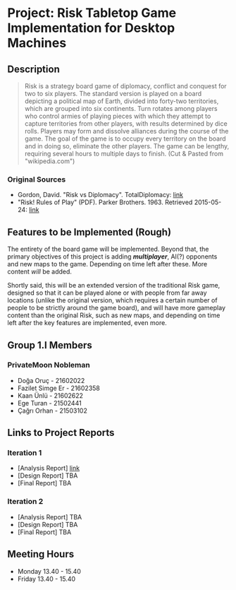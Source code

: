 # Project: Risk Tabletop Game Implementation for Desktop Machines

## Description

> Risk is a strategy board game of diplomacy, conflict and conquest for two to six players.
> The standard version is played on a board depicting a political map of Earth, divided into forty-two territories,
> which are grouped into six continents. Turn rotates among players who control armies of playing pieces with which
> they attempt to capture territories from other players, with results determined by dice rolls. Players may form
> and dissolve alliances during the course of the game. The goal of the game is to occupy every territory on the
> board and in doing so, eliminate the other players. The game can be lengthy, requiring several hours to multiple
> days to finish. (Cut & Pasted from "wikipedia.com")

### Original Sources
* Gordon, David. "Risk vs Diplomacy". TotalDiplomacy: [link][1]
* "Risk! Rules of Play" (PDF). Parker Brothers. 1963. Retrieved 2015-05-24: [link][2]

## Features to be Implemented (Rough)
The entirety of the board game will be implemented. Beyond that, the primary objectives of this project is adding **_multiplayer_**, 
AI(?) opponents and new maps to the game. Depending on time left after these. More content *will* be added. 

Shortly said, this will be an extended version of the traditional Risk game, designed so that it can be played alone or with people from far away locations (unlike the original version, which requires a certain number of people to be strictly around the game board), and will have more gameplay content than the original Risk, such as new maps, and depending on time left after the key features are implemented, even more.

## Group 1.I Members

### PrivateMoon Nobleman
* Doğa Oruç -	21602022
* Fazilet Simge Er - 21602358
* Kaan Ünlü - 21602622
* Ege Turan - 21502441
* Çağrı Orhan - 21503102

## Links to Project Reports

### Iteration 1

* [Analysis Report]	[link][3]
* [Design Report]	TBA
* [Final Report]	TBA

### Iteration 2

* [Analysis Report]	TBA
* [Design Report]	TBA
* [Final Report]	TBA

## Meeting Hours

* Monday 13.40 - 15.40
* Friday 13.40 - 15.40

[1]: http://www.cardboardrepublic.com/classics/risk-vs-diplomacy
[2]: https://www.hasbro.com/common/instruct/Risk1963.PDF
[3]: https://github.com/aeris170/CS319-MP-Risk/blob/unstable/doc/Iteration_1_-_Project_Analysis_Report_.docx?raw=true
